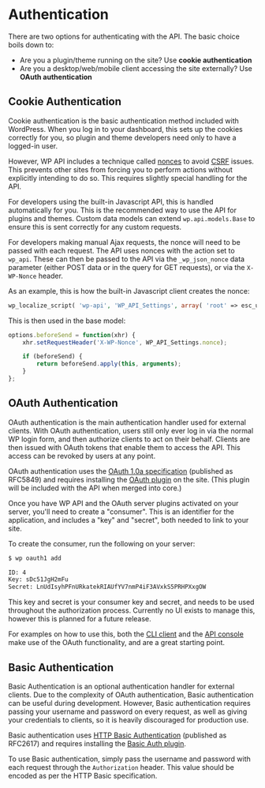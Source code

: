 Authentication
==============

There are two options for authenticating with the API. The basic choice boils
down to:

* Are you a plugin/theme running on the site? Use **cookie authentication**
* Are you a desktop/web/mobile client accessing the site externally? Use
  **OAuth authentication**


Cookie Authentication
---------------------
Cookie authentication is the basic authentication method included with
WordPress. When you log in to your dashboard, this sets up the cookies correctly
for you, so plugin and theme developers need only to have a logged-in user.

However, WP API includes a technique called [nonces][] to avoid [CSRF][] issues.
This prevents other sites from forcing you to perform actions without explicitly
intending to do so. This requires slightly special handling for the API.

For developers using the built-in Javascript API, this is handled automatically
for you. This is the recommended way to use the API for plugins and themes.
Custom data models can extend `wp.api.models.Base` to ensure this is sent
correctly for any custom requests.

For developers making manual Ajax requests, the nonce will need to be passed
with each request. The API uses nonces with the action set to `wp_api`. These
can then be passed to the API via the `_wp_json_nonce` data parameter (either
POST data or in the query for GET requests), or via the `X-WP-Nonce` header.

As an example, this is how the built-in Javascript client creates the nonce:

```php
wp_localize_script( 'wp-api', 'WP_API_Settings', array( 'root' => esc_url_raw( get_json_url() ), 'nonce' => wp_create_nonce( 'wp_json' ) ) );
```

This is then used in the base model:

```javascript
options.beforeSend = function(xhr) {
	xhr.setRequestHeader('X-WP-Nonce', WP_API_Settings.nonce);

	if (beforeSend) {
		return beforeSend.apply(this, arguments);
	}
};
```

[nonces]: http://codex.wordpress.org/WordPress_Nonces
[CSRF]: http://en.wikipedia.org/wiki/Cross-site_request_forgery


OAuth Authentication
--------------------
OAuth authentication is the main authentication handler used for external
clients. With OAuth authentication, users still only ever log in via the normal
WP login form, and then authorize clients to act on their behalf. Clients are
then issued with OAuth tokens that enable them to access the API. This access
can be revoked by users at any point.

OAuth authentication uses the [OAuth 1.0a specification][oauth] (published as
RFC5849) and requires installing the [OAuth plugin][oauth-plugin] on the site.
(This plugin will be included with the API when merged into core.)

Once you have WP API and the OAuth server plugins activated on your server,
you'll need to create a "consumer". This is an identifier for the application,
and includes a "key" and "secret", both needed to link to your site.

To create the consumer, run the following on your server:
```bash
$ wp oauth1 add

ID: 4
Key: sDc51JgH2mFu
Secret: LnUdIsyhPFnURkatekRIAUfYV7nmP4iF3AVxkS5PRHPXxgOW
```

This key and secret is your consumer key and secret, and needs to be used
throughout the authorization process. Currently no UI exists to manage this,
however this is planned for a future release.

For examples on how to use this, both the [CLI client][client-cli] and the
[API console][api-console] make use of the OAuth functionality, and are a great
starting point.

[oauth]: http://tools.ietf.org/html/rfc5849
[oauth-plugin]: https://github.com/WP-API/OAuth1
[client-cli]: https://github.com/WP-API/client-cli
[api-console]: https://github.com/WP-API/api-console


Basic Authentication
--------------------
Basic Authentication is an optional authentication handler for external clients.
Due to the complexity of OAuth authentication, Basic authentication can be
useful during development. However, Basic authentication requires passing your
username and password on every request, as well as giving your credentials to
clients, so it is heavily discouraged for production use.

Basic authentication uses [HTTP Basic Authentication][http-basic] (published as
RFC2617) and requires installing the [Basic Auth plugin][basic-auth-plugin].

To use Basic authentication, simply pass the username and password with each
request through the `Authorization` header. This value should be encoded as per
the HTTP Basic specification.

[http-basic]: https://tools.ietf.org/html/rfc2617
[basic-auth-plugin]: https://github.com/WP-API/Basic-Auth
